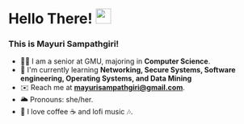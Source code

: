 <h1> Hello There! <img src = "https://github.com/nixin72/nixin72/blob/master/wave.gif" width = "30px") 👋 </h1>

<h3>This is Mayuri Sampathgiri! </h3>

- 👩‍💻 I am a senior at GMU, majoring in **Computer Science**.
- 🌱 I'm currently learning **Networking, Secure Systems, Software engineering, Operating Systems, and Data Mining**
- ✉️ Reach me at **mayurisampathgiri@gmail.com**.
- 🌥️ Pronouns: she/her.
- 🎈 I love coffee ☕ and lofi music 🎶.



<!--
**mayurisampathgiri/mayurisampathgiri** is a ✨ _special_ ✨ repository because its `README.md` (this file) appears on your GitHub profile.>

Here are some ideas to get you started:

- 🔭 I’m currently working on 
- 🌱 I’m currently learning ...
- 👯 I’m looking to collaborate on ...
- 🤔 I’m looking for help with ...
- 💬 Ask me about ...
- 📫 How to reach me: ...
- 😄 Pronouns: ...
- ⚡ Fun fact: ...
--
